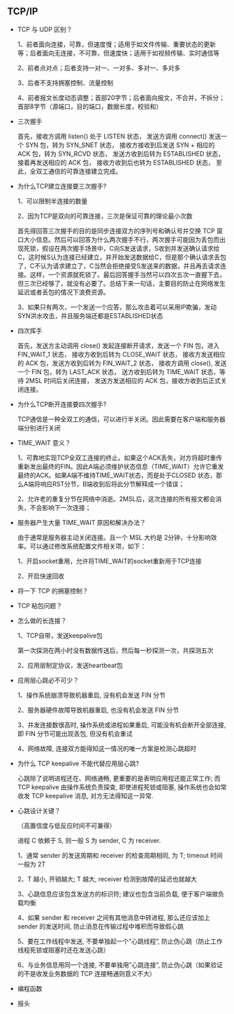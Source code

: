 ## TCP/IP

- TCP 与 UDP 区别？

    1、前者面向连接，可靠，但速度慢；适用于如文件传输、重要状态的更新等；后者面向无连接，不可靠，但速度快；适用于如视频传输、实时通信等

    2、前者点对点；后者支持一对一、一对多、多对一、多对多

    3、后者不支持拥塞控制、流量控制

    4、前者报文长度动态调整；首部20字节；后者面向报文，不合并，不拆分；首部8字节（源端口，目的端口，数据长度，校验和）

- 三次握手

    首先，接收方调用 listen() 处于 LISTEN 状态，
    发送方调用 connect() 发送一个 SYN 包，转为 SYN_SNET 状态，
    接收方接收到后发送 SYN + 相应的 ACK 包，转为 SYN_RCVD 状态，
    发送方收到后转为 ESTABLISHED 状态，接着再发送相应的 ACK 包，
    接收方收到后也转为 ESTABLISHED 状态，
    至此，全双工通信的可靠连接建立完成。

- 为什么TCP建立连接要三次握手?

    1、可以限制半连接的数量

    2、因为TCP是双向的可靠连接，三次是保证可靠的理论最小次数

    首先得回答三次握手的目的是同步连接双方的序列号和确认号并交换 TCP 窗口大小信息。然后可以回答为什么两次握手不行，两次握手可能因为丢包而出现死锁，假设在两次握手场景中，C向S发送请求，S收到并发送确认请求给C，这时候S认为连接已经建立，并开始发送数据给C，但是那个确认请求丢包了，C不认为请求建立了，C当然会拒绝接受S发送来的数据，并且再去请求连接。这样，一个资源就死锁了。最后回答握手当然可以四次五次一直握下去，但三次已经够了，就没有必要了。总结下来一句话，主要目的防止在网络发生延迟或者丢包的情况下浪费资源。

    3、如果只有两次，一个发送一个应答，那么攻击着可以采用IP欺骗，发动SYN洪水攻击，并且服务端还都是ESTABLISHED状态

- 四次挥手

    首先，发送方主动调用 close() 发起连接断开请求，发送一个 FIN 包，进入 FIN_WAIT_1 状态，
    接收方收到后转为 CLOSE_WAIT 状态，
    接收方发送相应的 ACK 包，发送方收到后转为 FIN_WAIT_2 状态，
    接收方调用 close(), 发送一个 FIN 包，转为 LAST_ACK 状态，
    送方收到后转为 TIME_WAIT 状态，等待 2MSL 时间后关闭连接，
    发送方发送相应的 ACK 包，接收方收到后正式关闭连接。

- 为什么TCP断开连接要四次握手?

    TCP通信是一种全双工的通信，可以进行半关闭。因此需要在客户端和服务器端分别进行关闭

- TIME_WAIT 意义？

    1、可靠地实现TCP全双工连接的终止。如果这个ACK丢失，对方将超时重传重新发出最终的FIN。因此A端必须维护状态信息（TIME_WAIT）允许它重发最终的ACK。如果A端不维持TIME_WAIT状态，而是处于CLOSED 状态，那么A端将响应RST分节，B端收到后将此分节解释成一个错误；

    2、允许老的重复分节在网络中消逝。2MSL后，这次连接的所有报文都会消失，不会影响下一次连接；

- 服务器产生大量 TIME_WAIT 原因和解决办法？

    由于通常是服务器主动关闭连接。且一个 MSL 大约是 2分钟，十分影响效率。可以通过修改系统配置文件相关项，如下：

    1、开启socket重用，允许将TIME_WAIT的socket重新用于TCP连接

    2、开启快速回收

- 将一下 TCP 的拥塞控制？

- TCP 粘包问题？

- 怎么做的长连接？

    1、TCP自带，发送keepalive包

    第一次探测在两小时没有数据传送后，然后每一秒探测一次，共探测五次

    2、应用层制定协议，发送heartbeat包

- 应用层心跳必不可少？

    1、操作系统崩溃导致机器重启, 没有机会发送 FIN 分节

    2、服务器硬件故障导致机器重启, 也没有机会发送 FIN 分节

    3、并发连接数很高时, 操作系统或进程如果重启, 可能没有机会断开全部连接, 即 FIN 分节可能出现丢包, 但没有机会重试

    4、网络故障, 连接双方能得知这一情况的唯一方案是检测心跳超时

- 为什么 TCP keepalive 不能代替应用层心跳?

    心跳除了说明进程还在、网络通畅, 更重要的是表明应用程还能正常工作;
    而 TCP keepalive 由操作系统负责探查, 即使进程死锁或阻塞, 操作系统也会如常收发 TCP keepalive 消息, 对方无法得知这一异常.

- 心跳设计关键？

    （高置信度与低反应时间不可兼得）

    进程 C 依赖于 S, 则一般 S 为 sender, C 为 receiver.

    1、通常 sender 的发送周期和 receiver 的检查周期相同, 为 T; timeout 时间一般为 2T

    2、T 越小, 开销越大; T 越大, receiver 检测到故障的延迟也就越大

    3、心跳信息应该包含发送方的标识符; 建议也包含当前负载, 便于客户端做负载均衡

    4、如果 sender 和 receiver 之间有其他消息中转进程, 那么还应该加上 sender 的发送时间, 防止消息在传输过程中堆积而导致假心跳

    5、要在工作线程中发送, 不要单独起一个”心跳线程”, 防止伪心跳（防止工作线程死锁或阻塞时还在发送心跳）

    6、与业务信息用同一个连接, 不要单独用”心跳连接”, 防止伪心跳（如果验证的不是收发业务数据的 TCP 连接畅通则意义不大）

- 编程函数
- 报头
